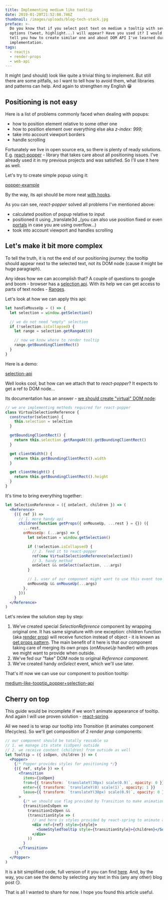 ```yaml
---
title: Implementing medium like tooltip
date: 2019-01-20T21:52:08.746Z
thumbnail: /images/uploads/blog-tech-stack.jpg
preface: >-
  Do you know that if you select post text on medium a tooltip with several
  options (tweet, highlight...) will appear? Have you used it? I would like to
  tell you how to create similar one and about DOM API I've learned during
  implementation.
tags:
  - reactjs
  - render-props
  - web-api
---
```

It might (and should) look like quite a trivial thing to implement. But still there are some pitfalls, so I want to tell how to avoid them, what libraries and patterns can help. And again to strengthen my English 😁

## Positioning is not easy

Here is a list of problems commonly faced when dealing with popups:

- how to position element relative to some other one 
- how to position element over everything else aka _z-index: 999;_ 
- take into account viewport borders 
- handle scrolling 

Fortunately we live in open source era, so there is plenty of ready solutions. E.g. [react-popper](https://github.com/FezVrasta/react-popper) - library that takes care about all positioning issues. I've already used it in my previous projects and was satisfied. So I'll use it here as well.

Let's try to create simple popup using it:

[popper-example](embedded-codesandbox://implementing-medium-like-tooltip/popper)

By the way, its api should be more neat [with hooks](https://github.com/FezVrasta/react-popper/issues/241).

As you can see, _react-popper_ solved all problems I've mentioned above:

- calculated position of popup relative to input 
- positioned it using _translate3d _(you can also use position fixed or even [portals](https://reactjs.org/docs/portals.html) in case you are using overflow...) 
- took into account viewport and handles scrolling 

## Let's make it bit more complex

To tell the truth, it is not the end of our positioning journey: the tooltip should appear next to the selected text, not its DOM node (cause it might be huge paragraph).

Any ideas how we can accomplish that? A couple of questions to google and boom - browser has a [selection api](https://developer.mozilla.org/en-US/docs/Web/API/Selection). With its help we can get access to parts of text nodes - [Ranges](https://developer.mozilla.org/en-US/docs/Web/API/Range).

Let's look at how we can apply this api:

```jsx
let handleMouseUp = () => {
  let selection = window.getSelection()

  // we do not need "empty" selection
  if (!selection.isCollapsed) {
    let range = selection.getRangeAt(0)

    // now we know where to render tooltip
    range.getBoundingClientRect()
  }
}
```

Here is a demo:

[selection-api](embedded-codesandbox://implementing-medium-like-tooltip/selection-api)

Well looks cool, but how can we attach that to _react-popper_? It expects to get a ref to DOM node...

Its documentation has an answer - [we should create "virtual" DOM node](https://github.com/FezVrasta/react-popper#usage-without-a-reference-htmlelement):

```js
// we are implementing methods required for react-popper
class VirtualSelectionReference {
  constructor(selection) {
    this.selection = selection
  }

  getBoundingClientRect() {
    return this.selection.getRangeAt(0).getBoundingClientRect()
  }

  get clientWidth() {
    return this.getBoundingClientRect().width
  }

  get clientHeight() {
    return this.getBoundingClientRect().height
  }
}
```

It's time to bring everything together:

```jsx
let SelectionReference = ({ onSelect, children }) => (
  <Reference>
    {({ ref }) =>
      // 1. more handy api
      children(function getProps({ onMouseUp, ...rest } = {}) ({
        ...rest,
        onMouseUp: (...args) => {
          let selection = window.getSelection()

          if (!selection.isCollapsed) {
            // 2. feed it to react-popper
            ref(new VirtualSelectionReference(selection))
            // 3. handy method
            onSelect && onSelect(selection, ...args)
          }

          // 1. user of our component might want to use this event too
          onMouseUp && onMouseUp(...args)
        },
      }))
    }
  </Reference>
)
```

Let's review the solution step by step:

1. We've created special  _SelectionReference_ component by wrapping original one.
It has same signature with one exception: children function (aka [render prop](https://cdb.reacttraining.com/use-a-render-prop-50de598f11ce)) will receive function instead of object - it is known as [get props pattern](https://blog.kentcdodds.com/how-to-give-rendering-control-to-users-with-prop-getters-549eaef76acf). The main benefit of it here is that our component taking care of merging its own props (_onMouseUp_ handler) with props we might want to provide when outside. 
2. We've fed our "fake" DOM node to original _Reference _component_._ 
3. We've created handy _onSelect_ event, which we'll use later. 

That's it! now we can use our component to position tooltip:

[medium-like-tooptip_popper+selection-api](embedded-codesandbox://implementing-medium-like-tooltip/all-together)

## Cherry on top

This guide would be incomplete if we won't animate appearance of tooltip. And again I will use proven solution - [react-spring](https://github.com/react-spring/react-spring).

All we need is to wrap our tooltip into _Transition_ (it animates component lifecycles). So we'll get composition of 2 _render prop_ components:

```jsx
// our component should be totally reusable so
// 1. we manage its state (isOpen) outside
// 2. we receive content (children) from outside as well
let Tooltip = ({ isOpen, children }) => (
  <Popper>
    {/* Popper provides styles for positioning */}
    {({ ref, style }) => (
      <Transition
        items={isOpen}
        from={{ transform: `translateY(30px) scale(0.9)`, opacity: 0 }}
        enter={{ transform: `translateY(0) scale(1)`, opacity: 1 }}
        leave={{ transform: `translateY(30px) scale(0.9)`, opacity: 0 }}
      >
        {/* we should use flag provided by Transition to make animation work */}
        {transitionIsOpen =>
          transitionIsOpen &&
          (transitionStyle => (
            // and here is styles provided by react-spring to animate appearance
            <div ref={ref} style={style}>
              <SomeStyledTooltip style={transitionStyle}>{children}</SomeStyledTooltip>
            </div>
          ))
        }
      </Transition>
    )}
  </Popper>
)
```

It is a bit simplified code, full version of it you can find [here](https://github.com/kitos/kitos.github.io/blob/develop/src/components/tooltip/tooltip.js). And, by the way, you can see the demo by selecting any text in this (any any other) blog post 😏.

That is all I wanted to share for now. I hope you found this article useful.
